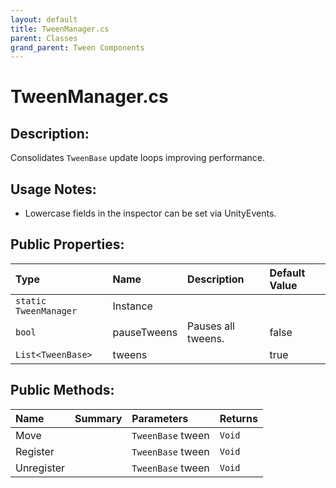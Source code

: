 ```yaml
---
layout: default
title: TweenManager.cs
parent: Classes
grand_parent: Tween Components
---
```


# TweenManager.cs

## Description:
Consolidates `TweenBase` update loops improving performance.

## Usage Notes:
 
* Lowercase fields in the inspector can be set via UnityEvents.
 

## Public Properties:

| Type        | Name | Description         | Default Value |
|:-------------|:----|:------------------|:------|
|  `static TweenManager` | Instance |  |  |
|  `bool` | pauseTweens | Pauses all tweens. | false |
|  `List<TweenBase>` | tweens |  | true |

## Public Methods:

| Name | Summary      | Parameters | Returns |
|:----|:------------------|:-----------|:--------|
| Move |  | `TweenBase` tween | `Void` |
| Register |  | `TweenBase` tween | `Void` |
| Unregister |  | `TweenBase` tween | `Void` |
